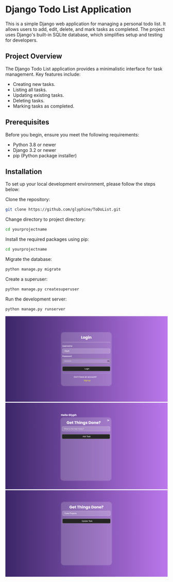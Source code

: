 # Django Todo List Application

This is a simple Django web application for managing a personal todo list. It allows users to add, edit, delete, and mark tasks as completed. The project uses Django's built-in SQLite database, which simplifies setup and testing for developers.

## Project Overview

The Django Todo List application provides a minimalistic interface for task management. Key features include:
- Creating new tasks.
- Listing all tasks.
- Updating existing tasks.
- Deleting tasks.
- Marking tasks as completed.

## Prerequisites

Before you begin, ensure you meet the following requirements:
- Python 3.8 or newer
- Django 3.2 or newer
- pip (Python package installer)

## Installation

To set up your local development environment, please follow the steps below:

Clone the repository:
   ```bash
   git clone https://github.com/glyphine/ToDoList.git
```

Change directory to project directory:
```bash
cd yourprojectname
```
Install the required packages using pip:
```bash
cd yourprojectname
```
Migrate the database:
```bash
python manage.py migrate
```
Create a superuser:
```bash
python manage.py createsuperuser
```
Run the development server:
```bash
python manage.py runserver
```


![1](todo/photos/3.png)
![1](todo/photos/2.png)
![1](todo/photos/1.png)


